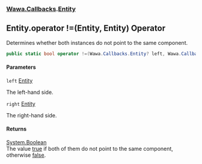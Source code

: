 ### [Wawa.Callbacks](Wawa.Callbacks.md 'Wawa.Callbacks').[Entity](Entity.md 'Wawa.Callbacks.Entity')

## Entity.operator !=(Entity, Entity) Operator

Determines whether both instances do not point to the same component.

```csharp
public static bool operator !=(Wawa.Callbacks.Entity? left, Wawa.Callbacks.Entity? right);
```
#### Parameters

<a name='Wawa.Callbacks.Entity.op_Inequality(Wawa.Callbacks.Entity,Wawa.Callbacks.Entity).left'></a>

`left` [Entity](Entity.md 'Wawa.Callbacks.Entity')

The left-hand side.

<a name='Wawa.Callbacks.Entity.op_Inequality(Wawa.Callbacks.Entity,Wawa.Callbacks.Entity).right'></a>

`right` [Entity](Entity.md 'Wawa.Callbacks.Entity')

The right-hand side.

#### Returns
[System.Boolean](https://docs.microsoft.com/en-us/dotnet/api/System.Boolean 'System.Boolean')  
The value [true](https://docs.microsoft.com/en-us/dotnet/csharp/language-reference/builtin-types/bool 'https://docs.microsoft.com/en-us/dotnet/csharp/language-reference/builtin-types/bool') if both of them do not point to the same component,  
otherwise [false](https://docs.microsoft.com/en-us/dotnet/csharp/language-reference/builtin-types/bool 'https://docs.microsoft.com/en-us/dotnet/csharp/language-reference/builtin-types/bool').